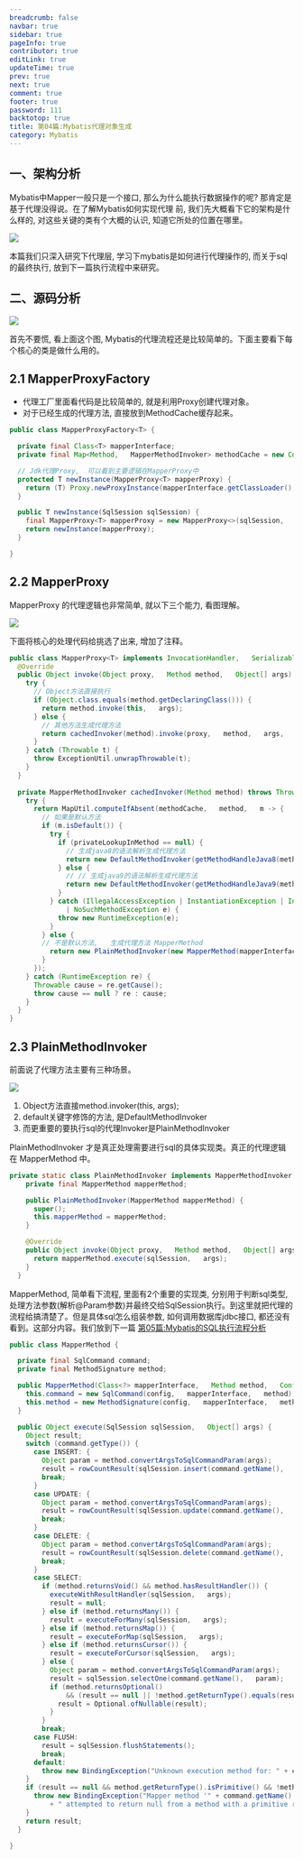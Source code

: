 ```yaml
---
breadcrumb: false
navbar: true
sidebar: true
pageInfo: true
contributor: true
editLink: true
updateTime: true
prev: true
next: true
comment: true
footer: true
password: 111
backtotop: true
title: 第04篇:Mybatis代理对象生成
category: Mybatis
---
```


<PageBanner/>


## 一、架构分析

Mybatis中Mapper一般只是一个接口,  那么为什么能执行数据操作的呢? 那肯定是基于代理没得说。在了解Mybatis如何实现代理
前,  我们先大概看下它的架构是什么样的,  对这些关键的类有个大概的认识,  知道它所处的位置在哪里。

![](https://img.springlearn.cn/blog/learn_1649424512000.png)

本篇我们只深入研究下代理层,   学习下mybatis是如何进行代理操作的,   而关于sql的最终执行,   放到下一篇执行流程中来研究。


## 二、源码分析

![](https://img.springlearn.cn/blog/learn_1649301019000.png)

首先不要慌,  看上面这个图,  Mybatis的代理流程还是比较简单的。下面主要看下每个核心的类是做什么用的。

## 2.1 MapperProxyFactory

- 代理工厂里面看代码是比较简单的,  就是利用Proxy创建代理对象。
- 对于已经生成的代理方法,  直接放到MethodCache缓存起来。

```java 
public class MapperProxyFactory<T> {

  private final Class<T> mapperInterface;
  private final Map<Method,   MapperMethodInvoker> methodCache = new ConcurrentHashMap<>();

  // Jdk代理Proxy,  可以看到主要逻辑在MapperProxy中
  protected T newInstance(MapperProxy<T> mapperProxy) {
    return (T) Proxy.newProxyInstance(mapperInterface.getClassLoader(),   new Class[] { mapperInterface },   mapperProxy);
  }

  public T newInstance(SqlSession sqlSession) {
    final MapperProxy<T> mapperProxy = new MapperProxy<>(sqlSession,   mapperInterface,   methodCache);
    return newInstance(mapperProxy);
  }

}
```

## 2.2 MapperProxy 

MapperProxy 的代理逻辑也非常简单,  就以下三个能力,  看图理解。

![](https://img.springlearn.cn/blog/learn_1649079715000.png)

下面将核心的处理代码给挑选了出来,  增加了注释。

```java 
public class MapperProxy<T> implements InvocationHandler,   Serializable {
  @Override
  public Object invoke(Object proxy,   Method method,   Object[] args) throws Throwable {
    try {
      // Object方法直接执行
      if (Object.class.equals(method.getDeclaringClass())) {
        return method.invoke(this,   args);
      } else {
        // 其他方法生成代理方法
        return cachedInvoker(method).invoke(proxy,   method,   args,   sqlSession);
      }
    } catch (Throwable t) {
      throw ExceptionUtil.unwrapThrowable(t);
    }
  }
  
  private MapperMethodInvoker cachedInvoker(Method method) throws Throwable {
    try {
      return MapUtil.computeIfAbsent(methodCache,   method,   m -> {
        // 如果是默认方法
        if (m.isDefault()) {
          try {
            if (privateLookupInMethod == null) {
              // 生成java8的语法解析生成代理方法
              return new DefaultMethodInvoker(getMethodHandleJava8(method));
            } else {
              // // 生成java9的语法解析生成代理方法
              return new DefaultMethodInvoker(getMethodHandleJava9(method));
            }
          } catch (IllegalAccessException | InstantiationException | InvocationTargetException
              | NoSuchMethodException e) {
            throw new RuntimeException(e);
          }
        } else {
        // 不是默认方法,   生成代理方法 MapperMethod
          return new PlainMethodInvoker(new MapperMethod(mapperInterface,   method,   sqlSession.getConfiguration()));
        }
      });
    } catch (RuntimeException re) {
      Throwable cause = re.getCause();
      throw cause == null ? re : cause;
    }
  }
}
```

## 2.3 PlainMethodInvoker

前面说了代理方法主要有三种场景。

![](https://img.springlearn.cn/blog/learn_1649079715000.png)

1. Object方法直接method.invoker(this,  args);
2. default关键字修饰的方法,  是DefaultMethodInvoker
3. 而更重要的要执行sql的代理Invoker是PlainMethodInvoker


PlainMethodInvoker 才是真正处理需要进行sql的具体实现类。真正的代理逻辑在 MapperMethod 中。

```java 
private static class PlainMethodInvoker implements MapperMethodInvoker {
    private final MapperMethod mapperMethod;

    public PlainMethodInvoker(MapperMethod mapperMethod) {
      super();
      this.mapperMethod = mapperMethod;
    }

    @Override
    public Object invoke(Object proxy,   Method method,   Object[] args,   SqlSession sqlSession) throws Throwable {
      return mapperMethod.execute(sqlSession,   args);
    }
  }
```

MapperMethod,  简单看下流程,   里面有2个重要的实现类,   分别用于判断sql类型,   处理方法参数(解析@Param参数)并最终交给SqlSession执行。到这里就把代理的
流程给搞清楚了。但是具体sql怎么组装参数,   如何调用数据库jdbc接口,   都还没有看到。这部分内容。我们放到下一篇 [第05篇:Mybatis的SQL执行流程分析](../Mybatis执行流程分析)

```java 
public class MapperMethod {

  private final SqlCommand command;
  private final MethodSignature method;

  public MapperMethod(Class<?> mapperInterface,   Method method,   Configuration config) {
    this.command = new SqlCommand(config,   mapperInterface,   method);
    this.method = new MethodSignature(config,   mapperInterface,   method);
  }

  public Object execute(SqlSession sqlSession,   Object[] args) {
    Object result;
    switch (command.getType()) {
      case INSERT: {
        Object param = method.convertArgsToSqlCommandParam(args);
        result = rowCountResult(sqlSession.insert(command.getName(),   param));
        break;
      }
      case UPDATE: {
        Object param = method.convertArgsToSqlCommandParam(args);
        result = rowCountResult(sqlSession.update(command.getName(),   param));
        break;
      }
      case DELETE: {
        Object param = method.convertArgsToSqlCommandParam(args);
        result = rowCountResult(sqlSession.delete(command.getName(),   param));
        break;
      }
      case SELECT:
        if (method.returnsVoid() && method.hasResultHandler()) {
          executeWithResultHandler(sqlSession,   args);
          result = null;
        } else if (method.returnsMany()) {
          result = executeForMany(sqlSession,   args);
        } else if (method.returnsMap()) {
          result = executeForMap(sqlSession,   args);
        } else if (method.returnsCursor()) {
          result = executeForCursor(sqlSession,   args);
        } else {
          Object param = method.convertArgsToSqlCommandParam(args);
          result = sqlSession.selectOne(command.getName(),   param);
          if (method.returnsOptional()
              && (result == null || !method.getReturnType().equals(result.getClass()))) {
            result = Optional.ofNullable(result);
          }
        }
        break;
      case FLUSH:
        result = sqlSession.flushStatements();
        break;
      default:
        throw new BindingException("Unknown execution method for: " + command.getName());
    }
    if (result == null && method.getReturnType().isPrimitive() && !method.returnsVoid()) {
      throw new BindingException("Mapper method '" + command.getName()
          + " attempted to return null from a method with a primitive return type (" + method.getReturnType() + ").");
    }
    return result;
  }

}
```

